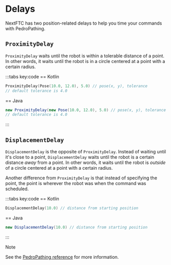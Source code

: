 # Delays

NextFTC has two position-related delays to help you time your commands with PedroPathing.

## `ProximityDelay`

`ProximityDelay` waits until the robot is within a tolerable distance of a point. In other words, it waits until the robot is in a circle centered at a point with a certain radius.

:::tabs key:code
== Kotlin

```kotlin
ProximityDelay(Pose(10.0, 12.0), 5.0) // pose(x, y), tolerance
// default tolerance is 4.0
```

== Java

```java
new ProximityDelay(new Pose(10.0, 12.0), 5.0) // pose(x, y), tolerance
// default tolerance is 4.0
```

:::

## `DisplacementDelay`

`DisplacementDelay` is the opposite of `ProximityDelay`. Instead of waiting until it's close to a point, `DisplacementDelay` waits until the robot is a certain distance *away* from a point. In other words,  it waits until the robot is *outside* of a circle centered at a point with a certain radius.

Another difference from `ProximityDelay` is that instead of specifying the point, the point is wherever the robot was when the command was scheduled.

:::tabs key:code
== Kotlin

```kotlin
DisplacementDelay(10.0) // distance from starting position
```

== Java

```java
new DisplacementDelay(10.0) // distance from starting position
```

:::

> [!NOTE]
> See the [PedroPathing reference](https://nextftc.dev/reference/pedro/com.rowanmcalpin.nextftc.pedro/index.html) for more information.